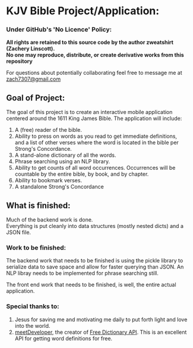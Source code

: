 # KJV Bible Project/Application:

### Under GitHub's 'No Licence' Policy:

**All rights are retained to this source code by the author zweatshirt (Zachery Linscott).  
No one may reproduce, distribute, or create derivative works from this repository**

For questions about potentially collaborating feel free to message me at zach7307@gmail.com

## Goal of Project:
The goal of this project is to create an interactive mobile application 
centered around the 1611 King James Bible. 
The application will include:
1. A (free) reader of the bible.
2. Ability to press on words as you read to get immediate definitions,   
and a list of other verses where the word is located in the bible per Strong's Concordance.
3. A stand-alone dictionary of all the words.
4. Phrase searching using an NLP library. 
5. Ability to get counts of all word occurrences. 
Occurrences will be countable by the entire bible, by book, and by chapter.
6. Ability to bookmark verses.
7. A standalone Strong's Concordance

## What is finished:
Much of the backend work is done.  
Everything is put cleanly into data structures (mostly nested dicts) and a JSON file.


### Work to be finished:
The backend work that needs to be finished is using the pickle library
to serialize data to save space and allow for faster querying than JSON.
An NLP libray needs to be implemented for phrase searching still.

The front end work that needs to be finished, is well, the entire actual application.

### Special thanks to:
1. Jesus for saving me and motivating me daily to put forth light and love into the world.
2. [meetDeveloper](https://github.com/meetDeveloper?tab=repositories), 
the creator of [Free Dictionary API](https://dictionaryapi.dev). 
This is an excellent API for getting word definitions for free.
